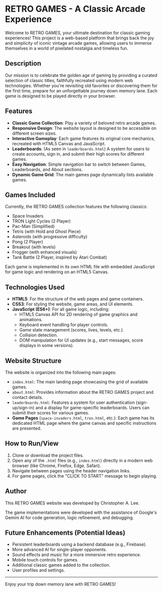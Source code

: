 # RETRO GAMES - A Classic Arcade Experience

Welcome to RETRO GAMES, your ultimate destination for classic gaming experiences! This project is a web-based platform that brings back the joy and simplicity of iconic vintage arcade games, allowing users to immerse themselves in a world of pixelated nostalgia and timeless fun.

## Description

Our mission is to celebrate the golden age of gaming by providing a curated selection of classic titles, faithfully recreated using modern web technologies. Whether you're revisiting old favorites or discovering them for the first time, prepare for an unforgettable journey down memory lane. Each game is designed to be played directly in your browser.

## Features

* **Classic Game Collection**: Play a variety of beloved retro arcade games.
* **Responsive Design**: The website layout is designed to be accessible on different screen sizes.
* **Interactive Gameplay**: Each game features its original core mechanics, recreated with HTML5 Canvas and JavaScript.
* **Leaderboards**: (As seen in `leaderboards.html`) A system for users to create accounts, sign in, and submit their high scores for different games.
* **Easy Navigation**: Simple navigation bar to switch between Games, Leaderboards, and About sections.
* **Dynamic Game Grid**: The main games page dynamically lists available games.

## Games Included

Currently, the RETRO GAMES collection features the following classics:

* Space Invaders
* TRON Light Cycles (2 Player)
* Pac-Man (Simplified)
* Tetris (with Hold and Ghost Piece)
* Asteroids (with progressive difficulty)
* Pong (2 Player)
* Breakout (with levels)
* Frogger (with enhanced visuals)
* Tank Battle (2 Player, inspired by Atari Combat)

Each game is implemented in its own HTML file with embedded JavaScript for game logic and rendering on an HTML5 Canvas.

## Technologies Used

* **HTML5**: For the structure of the web pages and game containers.
* **CSS3**: For styling the website, game areas, and UI elements.
* **JavaScript (ES6+)**: For all game logic, including:
    * HTML5 Canvas API for 2D rendering of game graphics and animations.
    * Keyboard event handling for player controls.
    * Game state management (scores, lives, levels, etc.).
    * Collision detection.
    * DOM manipulation for UI updates (e.g., start messages, score displays in some versions).

## Website Structure

The website is organized into the following main pages:

* `index.html`: The main landing page showcasing the grid of available games.
* `about.html`: Provides information about the RETRO GAMES project and contact details.
* `leaderboards.html`: Features a system for user authentication (sign-up/sign-in) and a display for game-specific leaderboards. Users can submit their scores for various games.
* **Game Pages** (`space-invaders.html`, `tron.html`, etc.): Each game has its dedicated HTML page where the game canvas and specific instructions are presented.

## How to Run/View

1.  Clone or download the project files.
2.  Open any of the `.html` files (e.g., `index.html`) directly in a modern web browser (like Chrome, Firefox, Edge, Safari).
3.  Navigate between pages using the header navigation links.
4.  For game pages, click the "CLICK TO START" message to begin playing.

## Author

This RETRO GAMES website was developed by Christopher A. Lee.

The game implementations were developed with the assistance of Google's Gemini AI for code generation, logic refinement, and debugging.

## Future Enhancements (Potential Ideas)

* Persistent leaderboards using a backend database (e.g., Firebase).
* More advanced AI for single-player opponents.
* Sound effects and music for a more immersive retro experience.
* Mobile touch controls for games.
* Additional classic games added to the collection.
* User profiles and settings.

---

Enjoy your trip down memory lane with RETRO GAMES!
